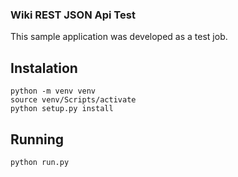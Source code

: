### Wiki REST JSON Api Test

This sample application was developed as a test job.

## Instalation

```
python -m venv venv
source venv/Scripts/activate
python setup.py install
```

## Running

```
python run.py
```
